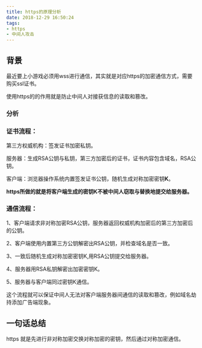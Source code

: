 ```yaml
---
title: https的原理分析
date: 2018-12-29 16:50:24
tags: 
- https 
- 中间人攻击
---
```

## 背景
最近要上小游戏必须用wss进行通信，其实就是对应https的加密通信方式，需要购买ssl证书。

使用https的的作用就是防止中间人对接获信息的读取和篡改。
### 分析
### 证书流程：

第三方权威机构：签发证书加密私钥。

服务器：生成RSA公钥与私钥，第三方加密后的证书，证书内容包含域名，RSA公钥。

客户端：浏览器操作系统内置签发证书公钥，随机生成对称加密密钥**K**。

**https所做的就是将客户端生成的密钥K不被中间人窃取与替换地提交给服务器。**

### 通信流程：

1、客户端请求非对称加密RSA公钥，服务器返回权威机构加密后的第三方加密后的公钥。

2、客户端使用内置第三方公钥解密出RSA公钥，并检查域名是否一致。

3、一致后随机生成对称加密密钥K,用RSA公钥提交给服务器。

4、服务器用RSA私钥解密出加密密钥K。

5、服务器与客户端同过密钥K通信。

这个流程就可以保证中间人无法对客户端服务器间通信的读取和篡改，例如域名劫持添加广告端现象。
## 一句话总结
https 就是先进行非对称加密交换对称加密的密钥，然后通过对称加密通信。